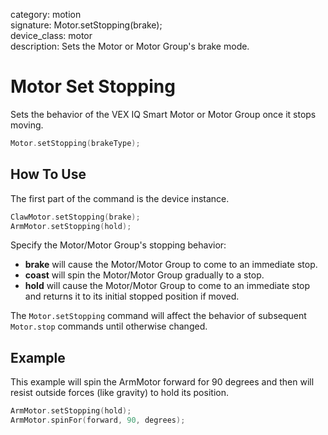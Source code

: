 category: motion  
signature: Motor.setStopping(brake);  
device_class: motor  
description: Sets the Motor or Motor Group's brake mode.  

# Motor Set Stopping

Sets the behavior of the VEX IQ Smart Motor or Motor Group once it stops moving.

```cpp
Motor.setStopping(brakeType);
```

## How To Use

The first part of the command is the device instance.

```cpp
ClawMotor.setStopping(brake);
ArmMotor.setStopping(hold);
```

Specify the Motor/Motor Group's stopping behavior:

- **brake** will cause the Motor/Motor Group to come to an immediate stop.
- **coast** will spin the Motor/Motor Group gradually to a stop.
- **hold** will cause the Motor/Motor Group to come to an immediate stop and returns it to its initial stopped position if moved.

The `Motor.setStopping` command will affect the behavior of subsequent `Motor.stop` commands until otherwise changed.

## Example

This example will spin the ArmMotor forward for 90 degrees and then will resist outside forces (like gravity) to hold its position.

```cpp
ArmMotor.setStopping(hold);
ArmMotor.spinFor(forward, 90, degrees);
```

<advanced>
</advanced>